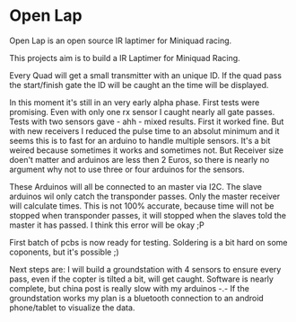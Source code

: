 # Open Lap
Open Lap is an open source IR laptimer for Miniquad racing.

This projects aim is to build a IR Laptimer for Miniquad Racing.

Every Quad will get a small transmitter with an unique ID.
If the quad pass the start/finish gate the ID will be caught an the time will be displayed.

In this moment it's still in an very early alpha phase.
First tests were promising. Even with only one rx sensor I caught nearly all gate passes.
Tests with two sensors gave - ahh - mixed results. First it worked fine. But with new receivers I reduced the pulse time to an absolut minimum and it seems this is to fast for an arduino to handle multiple sensors. It's a bit weired because sometimes it works and sometimes not. 
But Receiver size doen't matter and arduinos are less then 2 Euros, so there is nearly no argument why not to use three or four arduinos for the sensors. 

These Arduinos will all be connected to an master via I2C. The slave arduinos wil only catch the transponder passes. Only the master receiver will calculate times. This is not 100% accurate, because time will not be stopped when transponder passes, it will stopped when the slaves told the master it has passed. I think this error will be okay ;P

First batch of pcbs is now ready for testing. Soldering is a bit hard on some coponents, but it's possible ;)

Next steps are:
I will build a groundstation with 4 sensors to ensure every pass, even if the copter is tilted a bit, will get caught.
Software is nearly complete, but china post is really slow with my arduinos -.-
If the groundstation works my plan is a bluetooth connection to an android phone/tablet to visualize the data.
